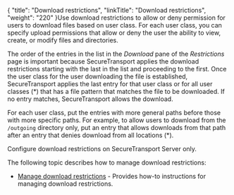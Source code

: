 {
    "title": "Download restrictions",
    "linkTitle": "Download restrictions",
    "weight": "220"
}Use download restrictions to allow or deny permission for users to download files based on user class. For each user class, you can specify upload permissions that allow or deny the user the ability to view, create, or modify files and directories.

The order of the entries in the list in the *Download* pane of the *Restrictions* page is important because <span class="mc-variable axway_variables.Component_Short_Name variable">SecureTransport</span> applies the download restrictions starting with the last in the list and proceeding to the first. Once the user class for the user downloading the file is established, <span class="mc-variable axway_variables.Component_Short_Name variable">SecureTransport</span> applies the last entry for that user class or for all user classes (\*) that has a file pattern that matches the file to be downloaded. If no entry matches, <span class="mc-variable axway_variables.Component_Short_Name variable">SecureTransport</span> allows the download.

For each user class, put the entries with more general paths before those with more specific paths. For example, to allow users to download from the `/outgoing` directory only, put an entry that allows downloads from that path after an entry that denies download from all locations (\*).

Configure download restrictions on <span class="mc-variable axway_variables.Component_Short_Name variable">SecureTransport</span> Server only.

The following topic describes how to manage download restrictions:

-   <a href="t_st_downloadrestrictions" class="MCXref xref">Manage download restrictions</a> - Provides how-to instructions for managing download restrictions.

